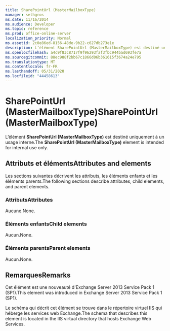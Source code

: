 ```yaml
---
title: SharePointUrl (MasterMailboxType)
manager: sethgros
ms.date: 11/16/2014
ms.audience: Developer
ms.topic: reference
ms.prod: office-online-server
localization_priority: Normal
ms.assetid: 2c0e86ed-8156-48de-9b22-c627db273e1e
description: L’élément SharePointUrl (MasterMailboxType) est destiné uniquement à un usage interne.
ms.openlocfilehash: a4c9f83c8717f9f96293faf3fbc944bad693fe7a
ms.sourcegitcommit: 88ec988f2bb67c1866d06b361615f3674a24e795
ms.translationtype: MT
ms.contentlocale: fr-FR
ms.lasthandoff: 05/31/2020
ms.locfileid: "44458613"
---
```

# <a name="sharepointurl-mastermailboxtype"></a><span data-ttu-id="84bb9-103">SharePointUrl (MasterMailboxType)</span><span class="sxs-lookup"><span data-stu-id="84bb9-103">SharePointUrl (MasterMailboxType)</span></span>

<span data-ttu-id="84bb9-104">L’élément **SharePointUrl (MasterMailboxType)** est destiné uniquement à un usage interne.</span><span class="sxs-lookup"><span data-stu-id="84bb9-104">The **SharePointUrl (MasterMailboxType)** element is intended for internal use only.</span></span> 

## <a name="attributes-and-elements"></a><span data-ttu-id="84bb9-105">Attributs et éléments</span><span class="sxs-lookup"><span data-stu-id="84bb9-105">Attributes and elements</span></span>

<span data-ttu-id="84bb9-106">Les sections suivantes décrivent les attributs, les éléments enfants et les éléments parents.</span><span class="sxs-lookup"><span data-stu-id="84bb9-106">The following sections describe attributes, child elements, and parent elements.</span></span>
  
### <a name="attributes"></a><span data-ttu-id="84bb9-107">Attributs</span><span class="sxs-lookup"><span data-stu-id="84bb9-107">Attributes</span></span>

<span data-ttu-id="84bb9-108">Aucune.</span><span class="sxs-lookup"><span data-stu-id="84bb9-108">None.</span></span>
  
### <a name="child-elements"></a><span data-ttu-id="84bb9-109">Éléments enfants</span><span class="sxs-lookup"><span data-stu-id="84bb9-109">Child elements</span></span>

<span data-ttu-id="84bb9-110">Aucun.</span><span class="sxs-lookup"><span data-stu-id="84bb9-110">None.</span></span>
  
### <a name="parent-elements"></a><span data-ttu-id="84bb9-111">Éléments parents</span><span class="sxs-lookup"><span data-stu-id="84bb9-111">Parent elements</span></span>

<span data-ttu-id="84bb9-112">Aucun.</span><span class="sxs-lookup"><span data-stu-id="84bb9-112">None.</span></span>
  
## <a name="remarks"></a><span data-ttu-id="84bb9-113">Remarques</span><span class="sxs-lookup"><span data-stu-id="84bb9-113">Remarks</span></span>

<span data-ttu-id="84bb9-114">Cet élément est une nouveauté d'Exchange Server 2013 Service Pack 1 (SP1).</span><span class="sxs-lookup"><span data-stu-id="84bb9-114">This element was introduced in Exchange Server 2013 Service Pack 1 (SP1).</span></span>
  
<span data-ttu-id="84bb9-115">Le schéma qui décrit cet élément se trouve dans le répertoire virtuel IIS qui héberge les services web Exchange.</span><span class="sxs-lookup"><span data-stu-id="84bb9-115">The schema that describes this element is located in the IIS virtual directory that hosts Exchange Web Services.</span></span>
  

